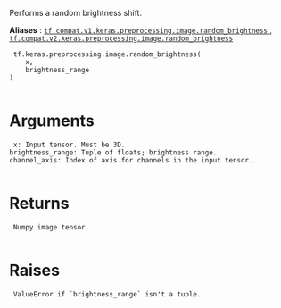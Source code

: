 Performs a random brightness shift.

**Aliases** : [ `tf.compat.v1.keras.preprocessing.image.random_brightness` ](/api_docs/python/tf/keras/preprocessing/image/random_brightness), [ `tf.compat.v2.keras.preprocessing.image.random_brightness` ](/api_docs/python/tf/keras/preprocessing/image/random_brightness)

```
 tf.keras.preprocessing.image.random_brightness(
    x,
    brightness_range
)
 
```

# Arguments


```
 x: Input tensor. Must be 3D.
brightness_range: Tuple of floats; brightness range.
channel_axis: Index of axis for channels in the input tensor.
 
```

# Returns


```
 Numpy image tensor.
 
```

# Raises


```
 ValueError if `brightness_range` isn't a tuple.
 
```

